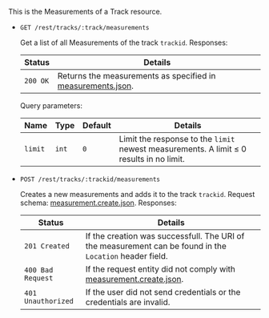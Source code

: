 This is the Measurements of a Track resource.

*   `GET /rest/tracks/:track/measurements`

    Get a list of all Measurements of the track `trackid`. Responses:

    | Status             | Details
    |--------------------|--------
    | `200 OK`           | Returns the measurements as specified in [measurements.json].

    Query parameters:

    | Name    | Type  | Default | Details
    |---------|-------|---------|--------
    | `limit` | `int` | `0`     | Limit the response to the `limit` newest measurements. A limit &le; 0 results in no limit.

*   `POST /rest/tracks/:trackid/measurements`

    Creates a new measurements and adds it to the track `trackid`. Request schema: [measurement.create.json]. Responses:

    | Status             | Details
    |--------------------|--------
    | `201 Created`      | If the creation was successfull. The URI of the measurement can be found in the `Location` header field.
    | `400 Bad Request`  | If the request entity did not comply with [measurement.create.json].
    | `401 Unauthorized` | If the user did not send credentials or the credentials are invalid.

[measurement.json]:        https://github.com/enviroCar/enviroCar-server/blob/master/rest/src/main/resources/schema/measurement.json "measurement.json"
[measurements.json]:        https://github.com/enviroCar/enviroCar-server/blob/master/rest/src/main/resources/schema/measurements.json "measurements.json"
[measurement.create.json]:        https://github.com/enviroCar/enviroCar-server/blob/master/rest/src/main/resources/schema/measurement.create.json "measurement.create.json"
